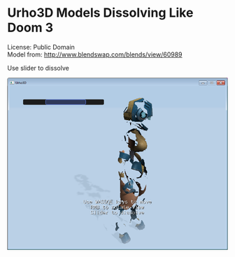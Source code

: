 # Urho3D Models Dissolving Like Doom 3

License: Public Domain<br>
Model from: http://www.blendswap.com/blends/view/60989

Use slider to dissolve

![Screenshot](https://raw.githubusercontent.com/1vanK/Urho3DModelsDissolving/master/Screenshot.png)
